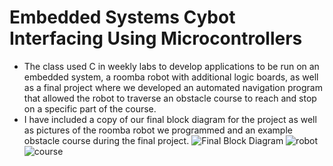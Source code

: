 # Embedded Systems Cybot Interfacing Using Microcontrollers
- The class used C in weekly labs to develop applications to be run on an embedded system, a roomba robot with additional logic boards, as well as a final project where we developed an automated navigation program that allowed the robot to traverse an obstacle course to reach and stop on a specific part of the course.
- I have included a copy of our final block diagram for the project as well as pictures of the roomba robot we programmed and an example obstacle course during the final project.
![Final Block Diagram](https://user-images.githubusercontent.com/88903387/162087921-fc15e2f4-60c8-412d-bbc6-98427df319d2.jpg)
![robot](https://user-images.githubusercontent.com/88903387/162087944-acd8c09e-d652-47fb-9e6b-d6d032f59d76.jpg)
![course](https://user-images.githubusercontent.com/88903387/162087953-7e6eba73-3bdc-4825-b9c6-584c8320359b.jpg)
